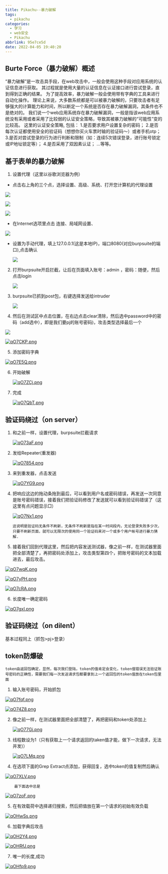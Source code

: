 ```yaml
---
title: Pikachu--暴力破解
tags:
  - pikachu
categories:
  - 学习
  - web安全
  - Pikachu
abbrlink: 95e7ce5d
date: 2022-04-05 19:40:20
---
```


## Burte Force（暴力破解）概述

“暴力破解”是一攻击具手段，在web攻击中，一般会使用这种手段对应用系统的认证信息进行获取。 其过程就是使用大量的认证信息在认证接口进行尝试登录，直到得到正确的结果。 为了提高效率，暴力破解一般会使用带有字典的工具来进行自动化操作。
理论上来说，大多数系统都是可以被暴力破解的，只要攻击者有足够强大的计算能力和时间，所以断定一个系统是否存在暴力破解漏洞，其条件也不是绝对的。 我们说一个web应用系统存在暴力破解漏洞，一般是指该web应用系统没有采用或者采用了比较弱的认证安全策略，导致其被暴力破解的“可能性”变的比较高。 这里的认证安全策略, 包括：
1.是否要求用户设置复杂的密码；
2.是否每次认证都使用安全的验证码（想想你买火车票时输的验证码～）或者手机otp；
3.是否对尝试登录的行为进行判断和限制（如：连续5次错误登录，进行账号锁定或IP地址锁定等）；
4.是否采用了双因素认证；
...等等。



## 基于表单的暴力破解

1. 设置代理（这里以谷歌浏览器为例）

* 点击右上角的三个点，选择设置、高级、系统、打开您计算机的代理设置

![](https://luren-1310495826.cos.ap-beijing.myqcloud.com/blog/202204130956010.png)



![](https://luren-1310495826.cos.ap-beijing.myqcloud.com/blog/202204130956440.png)





![](https://luren-1310495826.cos.ap-beijing.myqcloud.com/blog/202204130956733.png)



* 在Internet选项里点击 连接、局域网设置、

![](https://luren-1310495826.cos.ap-beijing.myqcloud.com/blog/202204130956489.png)

* 设置为手动代理，填上127.0.0.1(这是本地IP)，端口8080(对应burpsuite的端口),点击确认

  ![](https://luren-1310495826.cos.ap-beijing.myqcloud.com/blog/202204130956513.png)

2. 打开burpsuite开启拦截，让后在页面填入账号：admin ，密码：随便，然后点击login

	![](https://luren-1310495826.cos.ap-beijing.myqcloud.com/blog/202204130956322.png)

3. burpsuite已抓到post包，右键选择发送给intruder

   ![](https://luren-1310495826.cos.ap-beijing.myqcloud.com/blog/202204130957512.png)

4. 然后在测试区中点击位置，在右边点击clear清除，然后选中password中的密码（add选中），即是我们要pj的账号密码)，攻击类型选择最后一个

![](https://luren-1310495826.cos.ap-beijing.myqcloud.com/blog/202204130957762.png)

[![qO7CKP.png](https://luren-1310495826.cos.ap-beijing.myqcloud.com/blog/202204130957888.png)](https://imgtu.com/i/qO7CKP)

5. 添加密码字典

[![qO7E5Q.png](https://luren-1310495826.cos.ap-beijing.myqcloud.com/blog/202204130957508.png)](https://imgtu.com/i/qO7E5Q)

6. 开始破解

   [![qO7ZCj.png](https://luren-1310495826.cos.ap-beijing.myqcloud.com/blog/202204130957226.png)](https://imgtu.com/i/qO7ZCj)

7. 完成

	[![qO7QbT.png](https://luren-1310495826.cos.ap-beijing.myqcloud.com/blog/202204130957598.png)](https://imgtu.com/i/qO7QbT)



## 验证码绕过（on server）

1. 和之前一样，设置代理，burpsuite拦截请求

   [![qO73aF.png](https://luren-1310495826.cos.ap-beijing.myqcloud.com/blog/202204130957953.png)](https://imgtu.com/i/qO73aF)

2. 发给Repeater(重发器)

	[![qO7854.png](https://luren-1310495826.cos.ap-beijing.myqcloud.com/blog/202204130957264.png)](https://imgtu.com/i/qO7854)

3. 来到重发器，点击发送

   [![qO7YG9.png](https://luren-1310495826.cos.ap-beijing.myqcloud.com/blog/202204130958165.png)](https://imgtu.com/i/qO7YG9)

4. 把响应这边的拖动条拖到最后，可以看到用户名或密码错误，再发送一次同意是账号密码错误，接着我们把验证码修改了发送就可以看到验证码错误了（这这里有点问题显示□）

   [![qO7Nx1.png](https://luren-1310495826.cos.ap-beijing.myqcloud.com/blog/202204130958346.png)](https://imgtu.com/i/qO7Nx1)

   ```这说明是验证码无条件不刷新，无条件不刷新是指在某一时间段内，无论登录失败多少次，只要不刷新页面，就可以无限次的使用同一个验证码来对一个或多个用户帐号进行暴力猜解.```

5. 接着我们回到代理这里，然后把内容发送测试器，像之前一样，在测试器里面把全部清楚了，再把密码处添加上，攻击类型第四个，把账号密码的文本加载进去，最后攻击。

[![qO7wqK.png](https://luren-1310495826.cos.ap-beijing.myqcloud.com/blog/202204130958298.png)](https://imgtu.com/i/qO7wqK)

[![qO7yPH.png](https://luren-1310495826.cos.ap-beijing.myqcloud.com/blog/202204130958682.png)](https://imgtu.com/i/qO7yPH)

[![qO7cRA.png](https://luren-1310495826.cos.ap-beijing.myqcloud.com/blog/202204130958911.png)](https://imgtu.com/i/qO7cRA)



6. 长度唯一确定密码

[![qO7gxI.png](https://luren-1310495826.cos.ap-beijing.myqcloud.com/blog/202204130958645.png)](https://imgtu.com/i/qO7gxI)

## 验证码绕过（on dilent）

基本过程同上（抓包>pj>登录）





## token防爆破

```token由返回包确定，显然，每次我们登陆，token的值肯定会变化，token值错误无法验证账号密码的正确性，需要我们每一次发送请求包都要拿到上一个返回包的token值放在token包里面```

1. 输入账号密码，开始抓包

[![qO7fqf.png](https://luren-1310495826.cos.ap-beijing.myqcloud.com/blog/202204130958539.png)](https://imgtu.com/i/qO7fqf)

[![qO74Z8.png](https://luren-1310495826.cos.ap-beijing.myqcloud.com/blog/202204130958791.png)](https://imgtu.com/i/qO74Z8)



2. 像之前一样，在测试器里面把全部清楚了，再把密码和token处添加上

   [![qO77Gj.png](https://luren-1310495826.cos.ap-beijing.myqcloud.com/blog/202204130959725.png)](https://imgtu.com/i/qO77Gj)

3. 线程数设为1（只有获取上一个请求返回的taken值才能，做下一次请求，无法并发)）

   [![qO7LMq.png](https://luren-1310495826.cos.ap-beijing.myqcloud.com/blog/202204130959447.png)](https://imgtu.com/i/qO7LMq)

4. 在选项下面的Grep Extract点添加，获得回复，选中token的值复制然后确认

[![qO7XLV.png](https://luren-1310495826.cos.ap-beijing.myqcloud.com/blog/202204130959025.png)](https://imgtu.com/i/qO7XLV)

		最下面选中总是

[![qO7zoF.png](https://luren-1310495826.cos.ap-beijing.myqcloud.com/blog/202204130959755.png)](https://imgtu.com/i/qO7zoF)

5. 在有效载荷中选择递归搜索，然后把值放在第一个请求的初始有效负载

[![qOHwSs.png](https://luren-1310495826.cos.ap-beijing.myqcloud.com/blog/202204130959715.png)](https://imgtu.com/i/qOHwSs)

6. 加载字典后攻击

[![qOH2Y4.png](https://luren-1310495826.cos.ap-beijing.myqcloud.com/blog/202204130959202.png)](https://imgtu.com/i/qOH2Y4)

[![qOHRfJ.png](https://luren-1310495826.cos.ap-beijing.myqcloud.com/blog/202204130959902.png)](https://imgtu.com/i/qOHRfJ)

7. 唯一的长度,成功

[![qOHfp9.png](https://luren-1310495826.cos.ap-beijing.myqcloud.com/blog/202204130959475.png)](https://imgtu.com/i/qOHfp9)

